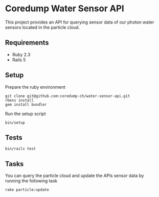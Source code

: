# Coredump Water Sensor API

This project provides an API for querying sensor data of our
photon water sensors located in the particle cloud.

## Requirements

* Ruby 2.3
* Rails 5

## Setup

Prepare the ruby environment

    git clone git@github.com:coredump-ch/water-sensor-api.git
    rbenv install
    gem install bundler

Run the setup script

    bin/setup

## Tests

    bin/rails test

## Tasks

You can query the particle cloud and update the APIs sensor data by running
the following task

    rake particle:update


